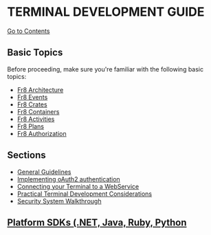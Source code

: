 # TERMINAL DEVELOPMENT GUIDE

[Go to Contents](https://github.com/Fr8org/Fr8Core/blob/master/Docs/Home.md)

## Basic Topics

Before proceeding, make sure you're familiar with the following basic topics:
*  [Fr8 Architecture](/Docs/ForDevelopers/ArchitecturalModel.md)
*  [Fr8 Events](/Docs/ForDevelopers/OperatingConcepts/Events.md)
*  [Fr8 Crates](/Docs/ForDevelopers/Objects/Crate.md)
*  [Fr8 Containers](/Docs/ForDevelopers/Objects/Containers.md)
*  [Fr8 Activities](/Docs/ForDevelopers/Objects/Activities.md)
*  [Fr8 Plans](/Docs/ForDevelopers/Objects/Plans.md)
*  [Fr8 Authorization](/Docs/ForDevelopers/Services/Authorization.md)

Sections
--------

*  [General Guidelines](/Docs/ForDevelopers/DevelopmentGuides/PlatformIdependentTerminalDeveloperGuide.md)
*  [Implementing oAuth2 authentication](/Docs/ForDevelopers/DevelopmentGuides/Terminals/dotNet/TerminalDeveloping-Authentication.md)
*  [Connecting your Terminal to a WebService ](/Docs/ForDevelopers/DevelopmentGuides/Terminals/dotNet/TerminalDeveloping-AddingAWebService.md)
*  [Practical Terminal Development Considerations](/Docs/ForDevelopers/DevelopmentGuides/Terminals/PracticalTerminalDevelopmentConsiderations.md)
*  [Security System Walkthrough](/Docs/ForDevelopers/DevelopmentGuides/SecuritySystemWalkthrough.md)


[Platform SDKs (.NET, Java, Ruby, Python](/Docs/ForDevelopers/SDKHome.md)
-----------------
